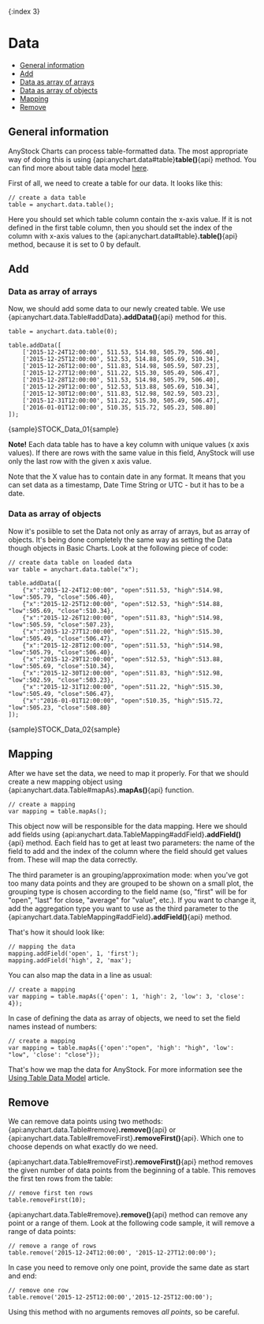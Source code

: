 {:index 3}

# Data

* [General information](#general_information)
* [Add](#add)
 * [Data as array of arrays](#data_as_array_of_arrays)
 * [Data as array of objects](#data_as_array_of_objects)
* [Mapping](#mapping)
* [Remove](#remove)

## General information
AnyStock Charts can process table-formatted data. The most appropriate way of doing this is using {api:anychart.data#table}**table()**{api} method. You can find more about table data model [here](../Working_with_Data/Using_Table_Data_Model).

First of all, we need to create a table for our data. It looks like this:

```
// create a data table
table = anychart.data.table();
```

Here you should set which table column contain the x-axis value. If it is not defined in the first table column, then you should set the index of the column with x-axis values to the {api:anychart.data#table}**.table()**{api} method, because it is set to 0 by default.

## Add

### Data as array of arrays

Now, we should add some data to our newly created table. We use {api:anychart.data.Table#addData}**.addData()**{api} method for this.

```
table = anychart.data.table(0);

table.addData([
    ['2015-12-24T12:00:00', 511.53, 514.98, 505.79, 506.40],
    ['2015-12-25T12:00:00', 512.53, 514.88, 505.69, 510.34],
    ['2015-12-26T12:00:00', 511.83, 514.98, 505.59, 507.23],
    ['2015-12-27T12:00:00', 511.22, 515.30, 505.49, 506.47],
    ['2015-12-28T12:00:00', 511.53, 514.98, 505.79, 506.40],
    ['2015-12-29T12:00:00', 512.53, 513.88, 505.69, 510.34],
    ['2015-12-30T12:00:00', 511.83, 512.98, 502.59, 503.23],
    ['2015-12-31T12:00:00', 511.22, 515.30, 505.49, 506.47],
    ['2016-01-01T12:00:00', 510.35, 515.72, 505.23, 508.80]
]);
```

{sample}STOCK\_Data\_01{sample}

**Note!** Each data table has to have a key column with unique values (x axis values). If there are rows with the same value in this field, AnyStock will use only the last row with the given x axis value.

Note that the X value has to contain date in any format. It means that you can set data as a timestamp, Date Time String or UTC - but it has to be a date.

### Data as array of objects

Now it's posiible to set the Data not only as array of arrays, but as array of objects. It's being done completely the same way as setting the Data though objects in Basic Charts. Look at the following piece of code:

```
// create data table on loaded data
var table = anychart.data.table("x");

table.addData([
    {"x":"2015-12-24T12:00:00", "open":511.53, "high":514.98, "low":505.79, "close":506.40},
    {"x":"2015-12-25T12:00:00", "open":512.53, "high":514.88, "low":505.69, "close":510.34},
    {"x":"2015-12-26T12:00:00", "open":511.83, "high":514.98, "low":505.59, "close":507.23},
    {"x":"2015-12-27T12:00:00", "open":511.22, "high":515.30, "low":505.49, "close":506.47},
    {"x":"2015-12-28T12:00:00", "open":511.53, "high":514.98, "low":505.79, "close":506.40},
    {"x":"2015-12-29T12:00:00", "open":512.53, "high":513.88, "low":505.69, "close":510.34},
    {"x":"2015-12-30T12:00:00", "open":511.83, "high":512.98, "low":502.59, "close":503.23},
    {"x":"2015-12-31T12:00:00", "open":511.22, "high":515.30, "low":505.49, "close":506.47},
    {"x":"2016-01-01T12:00:00", "open":510.35, "high":515.72, "low":505.23, "close":508.80}
]);
```

{sample}STOCK\_Data\_02{sample}

## Mapping

After we have set the data, we need to map it properly. For that we should create a new mapping object using {api:anychart.data.Table#mapAs}**.mapAs()**{api} function. 

```
// create a mapping
var mapping = table.mapAs();
```

This object now will be responsible for the data mapping. Here we should add fields using {api:anychart.data.TableMapping#addField}**.addField()**{api} method. Each field has to get at least two parameters: the name of the field to add and the index of the column where the field should get values from. These will map the data correctly.

The third parameter is an grouping/approximation mode: when you've got too many data points and they are grouped to be shown on a small plot, the grouping type is chosen according to the field name (so, "first" will be for "open", "last" for close, "average" for "value", etc.). If you want to change it, add the aggregation type you want to use as the third parameter to the {api:anychart.data.TableMapping#addField}**.addField()**{api} method.

That's how it should look like:

```
// mapping the data
mapping.addField('open', 1, 'first');
mapping.addField('high', 2, 'max');
```

You can also map the data in a line as usual:

```
// create a mapping
var mapping = table.mapAs({'open': 1, 'high': 2, 'low': 3, 'close': 4});
```

In case of defining the data as array of objects, we need to set the field names instead of numbers:

```
// create a mapping
var mapping = table.mapAs({'open':"open", 'high': "high", 'low': "low", 'close': "close"});
```

That's how we map the data for AnyStock. For more information see the [Using Table Data Model](../Working_with_Data/Using_Table_Data_Model) article.

## Remove

We can remove data points using two methods: {api:anychart.data.Table#remove}**.remove()**{api} or {api:anychart.data.Table#removeFirst}**.removeFirst()**{api}. 
Which one to choose depends on what exactly do we need.

{api:anychart.data.Table#removeFirst}**.removeFirst()**{api} method removes the given number of data points from the beginning of a table. This removes the first ten rows from the table:

```
// remove first ten rows
table.removeFirst(10);
```

{api:anychart.data.Table#remove}**.remove()**{api} method can remove any point or a range of them. Look at the following code sample, it will remove a range of data points:

```
// remove a range of rows
table.remove('2015-12-24T12:00:00', '2015-12-27T12:00:00');
```

In case you need to remove only one point, provide the same date as start and end:

```
// remove one row
table.remove('2015-12-25T12:00:00','2015-12-25T12:00:00');
```

Using this method with no arguments removes *all points*, so be careful. 
